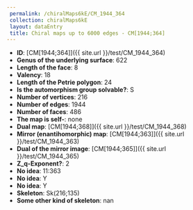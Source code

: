 ```yaml
--- 
 permalink: /chiralMaps6kE/CM_1944_364 
 collection: chiralMaps6kE
 layout: dataEntry
 title: Chiral maps up to 6000 edges - CM[1944;364]
---
```


- **ID**: [CM[1944;364]]({{ site.url }}/test/CM_1944_364)
- **Genus of the underlying surface**: 622
- **Length of the face**: 8
- **Valency**: 18
- **Length of the Petrie polygon**: 24
- **Is the automorphism group solvable?**: S
- **Number of vertices**: 216
- **Number of edges**: 1944
- **Number of faces**: 486
- **The map is self-**: none
- **Dual map**: [CM[1944;368]]({{ site.url }}/test/CM_1944_368)
- **Mirror (enantihomorphic) map**: [CM[1944;363]]({{ site.url }}/test/CM_1944_363)
- **Dual of the mirror image**: [CM[1944;365]]({{ site.url }}/test/CM_1944_365)
- **Z_q-Exponent?**: 2
- **No idea**:  11:363
- **No idea**: Y
- **No idea**: Y
- **Skeleton**: Sk(216;135)
- **Some other kind of skeleton**: nan
